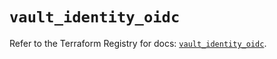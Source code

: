 # `vault_identity_oidc`

Refer to the Terraform Registry for docs: [`vault_identity_oidc`](https://registry.terraform.io/providers/hashicorp/vault/4.6.0/docs/resources/identity_oidc).
